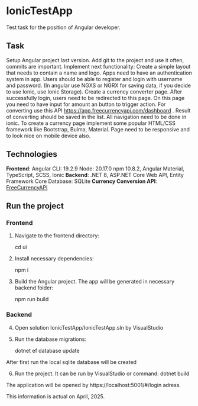 # IonicTestApp
Test task for the position of Angular developer.

## Task 
Setup Angular project last version. Add git to the project and use it often, commits are important. Implement next functionality:
Create a simple layout that needs to contain a name and logo.
Apps need to have an authentication system in app. Users should be able to register and login with username and password. (In angular use NGXS or NGRX for saving data, if you decide to use Ionic, use Ionic Storage).
Create a currency converter page. After successfully login, users need to be redirected to this page. On this page you need to have input for amount an button to trigger action. For converting use this API https://app.freecurrencyapi.com/dashboard . Result of converting should be saved in the list.
All navigation need to be done in ionic.
To create a currency page implement some popular HTML/CSS framework like Bootstrap, Bulma, Material.
Page need to be responsive and to look nice on mobile device also.

## Technologies

**Frontend**:
Angular CLI: 19.2.9
Node: 20.17.0
npm 10.8.2,
Angular Material,
TypeScript,
SCSS,
Ionic
**Backend**:
.NET 8,
ASP.NET Core Web API,
Entity Framework Core
Database: SQLite
**Currency Conversion API**:
[FreeCurrencyAPI](https://app.freecurrencyapi.com/)

## Run the project

### Frontend

1. Navigate to the frontend directory:

    cd ui

2. Install necessary dependencies:

    npm i

3. Build the Angular project. The app will be generated in necessary backend folder:

    npm run build

### Backend

4. Open solution IonicTestApp/IonicTestApp.sln by VisualStudio

5. Run the database migrations:

    dotnet ef database update

After first run the local sqlite database will be created

6. Run the project. It can be run by VisualStudio or command:  dotnet build


The application will be opened by https://localhost:5001/#/login adress. 

This information is actual on April, 2025.